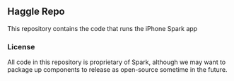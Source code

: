 Haggle Repo
-------------------------------

This repository contains the code that runs the iPhone Spark app

### License

All code in this repository is proprietary of Spark, although we may want to package up components to release as open-source sometime in the future.
